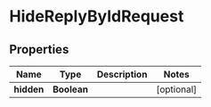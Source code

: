 

# HideReplyByIdRequest


## Properties

Name | Type | Description | Notes
------------ | ------------- | ------------- | -------------
**hidden** | **Boolean** |  |  [optional]



